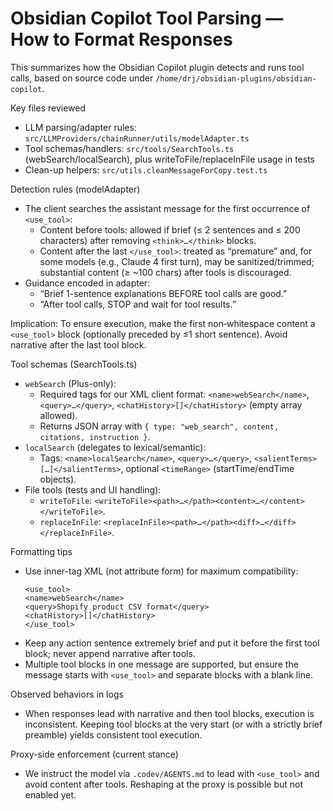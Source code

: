 # Obsidian Copilot Tool Parsing — How to Format Responses

This summarizes how the Obsidian Copilot plugin detects and runs tool calls, based on source code under `/home/drj/obsidian-plugins/obsidian-copilot`.

Key files reviewed

- LLM parsing/adapter rules: `src/LLMProviders/chainRunner/utils/modelAdapter.ts`
- Tool schemas/handlers: `src/tools/SearchTools.ts` (webSearch/localSearch), plus writeToFile/replaceInFile usage in tests
- Clean-up helpers: `src/utils.cleanMessageForCopy.test.ts`

Detection rules (modelAdapter)

- The client searches the assistant message for the first occurrence of `<use_tool>`:
  - Content before tools: allowed if brief (≤ 2 sentences and ≤ 200 characters) after removing `<think>…</think>` blocks.
  - Content after the last `</use_tool>`: treated as “premature” and, for some models (e.g., Claude 4 first turn), may be sanitized/trimmed; substantial content (≥ ~100 chars) after tools is discouraged.
- Guidance encoded in adapter:
  - “Brief 1-sentence explanations BEFORE tool calls are good.”
  - “After tool calls, STOP and wait for tool results.”

Implication: To ensure execution, make the first non‑whitespace content a `<use_tool>` block (optionally preceded by ≤1 short sentence). Avoid narrative after the last tool block.

Tool schemas (SearchTools.ts)

- `webSearch` (Plus-only):
  - Required tags for our XML client format: `<name>webSearch</name>`, `<query>…</query>`, `<chatHistory>[]</chatHistory>` (empty array allowed).
  - Returns JSON array with `{ type: "web_search", content, citations, instruction }`.
- `localSearch` (delegates to lexical/semantic):
  - Tags: `<name>localSearch</name>`, `<query>…</query>`, `<salientTerms>[…]</salientTerms>`, optional `<timeRange>` (startTime/endTime objects).
- File tools (tests and UI handling):
  - `writeToFile`: `<writeToFile><path>…</path><content>…</content></writeToFile>`.
  - `replaceInFile`: `<replaceInFile><path>…</path><diff>…</diff></replaceInFile>`.

Formatting tips

- Use inner-tag XML (not attribute form) for maximum compatibility:
  ```
  <use_tool>
  <name>webSearch</name>
  <query>Shopify product CSV format</query>
  <chatHistory>[]</chatHistory>
  </use_tool>
  ```
- Keep any action sentence extremely brief and put it before the first tool block; never append narrative after tools.
- Multiple tool blocks in one message are supported, but ensure the message starts with `<use_tool>` and separate blocks with a blank line.

Observed behaviors in logs

- When responses lead with narrative and then tool blocks, execution is inconsistent. Keeping tool blocks at the very start (or with a strictly brief preamble) yields consistent tool execution.

Proxy-side enforcement (current stance)

- We instruct the model via `.codev/AGENTS.md` to lead with `<use_tool>` and avoid content after tools. Reshaping at the proxy is possible but not enabled yet.
